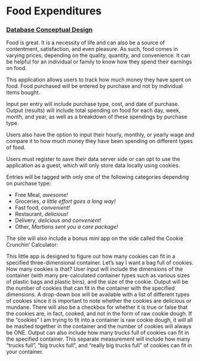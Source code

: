 # Food Expenditures



### [Database Conceptual Design](https://github.com/JeremySmithSM/Food_Expenditures/blob/master/FoodCostsDatabaseConceptualDesign.pdf)


Food is great. It is a necessity of life and can also be a source of contentment, satisfaction, and even pleasure. As such, food comes in varying prices, depending on the quality, quantity, and convenience. It can be helpful for an individual or family to know how they spend their earnings on food.

This application allows users to track how much money they have spent on food. Food purchased will be entered by purchase and not by individual items bought. 

Input per entry will include purchase type, cost, and date of purchase. Output (results) will include total spending on food for each day, week, month, and year, as well as a breakdown of these spendings by purchase type. 

Users also have the option to input their hourly, monthly, or yearly wage and compare it to how much money they have been spending on different types of food.

Users must register to save their data server side or can opt to use the application as a guest, which will only store data locally using cookies. 

Entries will be tagged with only one of the following categories depending on purchase type:

-	Free Meal, *awesome!*
-	Groceries, *a little effort goes a long way!*
-	Fast food, *convenient!*
-	Restaurant, *delicious!*
-	Delivery, *delicious and convenient!*
-	Other, *Martians sent you a care package!*

The site will also include a bonus mini app on the side called the Cookie Crunchin’ Calculator:

This little app is designed to figure out how many cookies can fit in a specified three-dimensional container. Let’s say I want a bag full of cookies. How many cookies is that? User input will include the dimensions of the container (with many pre-calculated container types such as various sizes of plastic bags and plastic bins), and the size of the cookie. Output will be the number of cookies that can fit in the container with the specified dimensions. A drop-down box will be available with a list of different types of cookies since it is important to note whether the cookies are delicious or mundane. There will also be a checkbox for whether it is true or false that the cookies are, in fact, cooked, and not in the form of raw cookie dough. If the “cookies” I am trying to fit into a container is raw cookie dough, it will all be mashed together in the container and the number of cookies will always be ONE.
Output can also include how many trucks full of cookies can fit in the specified container. This separate measurement will include how many “trucks full”, “big trucks full”, and “really big trucks full” of cookies can fit in your container.
